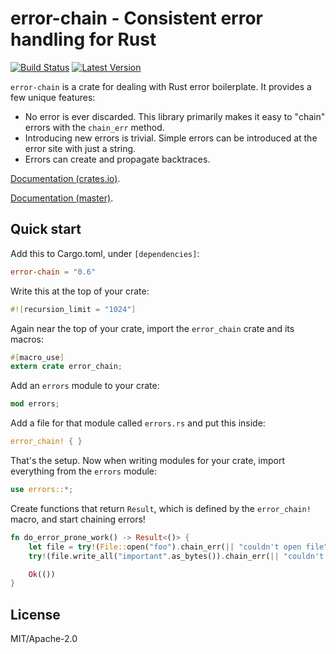 # error-chain - Consistent error handling for Rust

[![Build Status](https://api.travis-ci.org/brson/error-chain.svg?branch=master)](https://travis-ci.org/brson/error-chain)
[![Latest Version](https://img.shields.io/crates/v/error-chain.svg)](https://crates.io/crates/error-chain)

`error-chain` is a crate for dealing with Rust error boilerplate. It
provides a few unique features:

* No error is ever discarded. This library primarily makes it easy to
  "chain" errors with the `chain_err` method.
* Introducing new errors is trivial. Simple errors can be introduced
  at the error site with just a string.
* Errors can create and propagate backtraces.

[Documentation (crates.io)](https://docs.rs/error-chain).

[Documentation (master)](https://brson.github.io/error-chain).

## Quick start

Add this to Cargo.toml, under `[dependencies]`:

```toml
error-chain = "0.6"
```

Write this at the top of your crate:

```rust
#![recursion_limit = "1024"]
```

Again near the top of your crate, import the `error_chain` crate and its macros:

```rust
#[macro_use]
extern crate error_chain;
```

Add an `errors` module to your crate:

```rust
mod errors;
```

Add a file for that module called `errors.rs` and put this inside:

```rust
error_chain! { }
```

That's the setup. Now when writing modules for your crate,
import everything from the `errors` module:

```rust
use errors::*;
```

Create functions that return `Result`, which is defined by
the `error_chain!` macro, and start chaining errors!

```rust
fn do_error_prone_work() -> Result<()> {
    let file = try!(File::open("foo").chain_err(|| "couldn't open file"));
    try!(file.write_all("important".as_bytes()).chain_err(|| "couldn't write file"));

    Ok(())
}
```

## License

MIT/Apache-2.0
